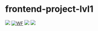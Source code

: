 # frontend-project-lvl1
<a href="https://codeclimate.com/github/codeclimate/codeclimate/maintainability"><img src="https://api.codeclimate.com/v1/badges/a99a88d28ad37a79dbf6/maintainability" /></a>
[![WF](https://github.com/Stonek79/frontend-project-lvl1/workflows/FirstWF/badge.svg)](https://github.com/Stonek79/frontend-project-lvl1/action)
<a href="https://asciinema.org/a/V9mRiHdKq7nhahIsXdBs0TxQE" target="_blank"><img src="https://asciinema.org/a/V9mRiHdKq7nhahIsXdBs0TxQE.svg" /></a>
<a href="https://asciinema.org/a/PHgWPB6QBVzusiSCDEZOvysSC" target="_blank"><img src="https://asciinema.org/a/PHgWPB6QBVzusiSCDEZOvysSC.svg" /></a>

